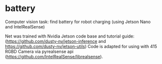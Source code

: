 # battery
Computer vision task: find battery for robot charging (using Jetson Nano and IntelRealSense)

Net was trained with Nvidia Jetson code base and tutorial guide: (https://github.com/dusty-nv/jetson-inference and https://github.com/dusty-nv/jetson-utils)
Code is adapted for using with 415 RGBD Camera via pyrealsense api (https://github.com/IntelRealSense/librealsense).
